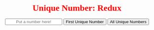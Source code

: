 <head>
  <script type="text/javascript">
    function findFirstUnique(num) {
        var uniqArr = [];
        var total = 0;
        for (let i = 0; i < num.length; i += 1) {
          if ((num.split(num[total]).length -1) === 1) {
            uniqArr.push(num[total]);
          }
          total += 1;
        }
        if (uniqArr.length === 0) {
          return "Oops, no unique numbers here!"
        }
        return "First unique number: " + uniqArr[0];
    }

    function findAllUnique(num) {
        var uniqArr = [];
        var total = 0;
        for (let i = 0; i < num.length; i += 1) {
          if ((num.split(num[total]).length -1) === 1) {
            uniqArr.push(num[total]);
          }
          total += 1;
        }
        if (uniqArr.length === 0) {
          return "Oops, no unique numbers here!"
        }
        return "All unique numbers: " + uniqArr;
    }

  </script>
</head>
<body>
<h1 style="text-align:center;color:red;font-family:Verdana;">Unique Number: Redux</h1>
<div id="formbox" style="margin:auto;text-align:center;">
<input type="text" style="text-align:center;" id="dangus" name="field" placeholder="Put a number here!">
<input type="submit" value="First Unique Number" onclick="alert(findFirstUnique(document.getElementById('dangus').value))">
<input type="submit" value="All Unique Numbers" onclick="alert(findAllUnique(document.getElementById('dangus').value))">
</div>

</body>
